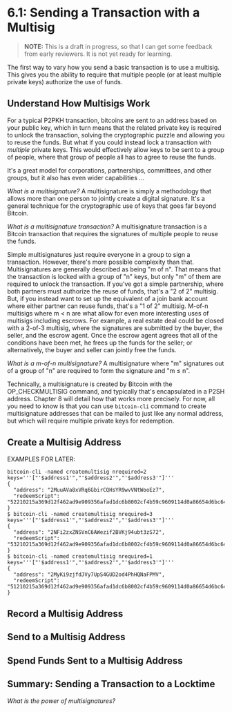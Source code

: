 # 6.1: Sending a Transaction with a Multisig

> **NOTE:** This is a draft in progress, so that I can get some feedback from early reviewers. It is not yet ready for learning.

The first way to vary how you send a basic transaction is to use a multisig. This gives you the ability to require that multiple people (or at least multiple private keys) authorize the use of funds.

## Understand How Multisigs Work

For a typical P2PKH transaction, bitcoins are sent to an address based on your public key, which in turn means that the related private key is required to unlock the transaction, solving the cryptographic puzzle and allowing you to reuse the funds. But what if you could instead lock a transaction with _multiple_ private keys. This would effectively allow keys to be sent to a group of people, where that group of people all has to agree to reuse the funds. 

It's a great model for corporations, partnerships, committees, and other groups, but it also has even wider capabilities ...

_What is a multisignature?_ A multisignature is simply a methodology that allows more than one person to jointly create a digital signature. It's a general technique for the cryptographic use of keys that goes far beyond Bitcoin.

_What is a multisignature transaction?_ A multisignature transaction is a Bitcoin transaction that requires the signatures of multiple people to reuse the funds.

Simple multisignatures just require everyone in a group to sign a transaction. However, there's more possible complexity than that. Multisignatures are generally described as being "m of n". That means that the transaction is locked with a group of "n" keys, but only "m" of them are required to unlock the transaction. If you've got a simple partnership, where both partners must authorize the reuse of funds, that's a "2 of 2" multisig. But, if you instead want to set up the equivalent of a join bank account where either partner can reuse funds, that's a "1 of 2" multisig. M-of-n multisigs where m < n are what allow for even more interesting uses of multisigs including escrows. For example, a real estate deal could be closed with a 2-of-3 multisig, where the signatures are submitted by the buyer, the seller, and the escrow agent. Once the escrow agent agrees that all of the conditions have been met, he frees up the funds for the seller; or alternatively, the buyer and seller can jointly free the funds.

_What is a m-of-n multisignature?_ A multisignature where "m" signatures out of a group of "n" are required to form the signature and "m ≤ n".

Technically, a multisignature is created by Bitcoin with the OP_CHECKMULTISIG command, and typically that's encapsulated in a P2SH address. Chapter 8 will detail how that works more precisely. For now, all you need to know is that you can use `bitcoin-cli` command to create multisignature addresses that can be mailed to just like any normal address, but which will require multiple private keys for redemption.

## Create a Multisig Address

EXAMPLES FOR LATER:

```
bitcoin-cli -named createmultisig nrequired=2 keys='''["'$address1'","'$address2'","'$address3'"]'''
{
  "address": "2MuuAVa8xVRq6GbirCQHsYR9wvVNtWooEz7",
  "redeemScript": "52210215a369d12f462ad9e909356afad1dc6b8002cf4b59c9609114d0a86654d6bc642102f367a7cdaa87301ca8c68bd33797e11cc0edccf1bc9e6306171d16bb843c4beb21025a21ac5b7616c777c70a0b615255139dc43b700201a576acb34ec43c25b87fde53ae"
}
$ bitcoin-cli -named createmultisig nrequired=3 keys='''["'$address1'","'$address2'","'$address3'"]'''
{
  "address": "2NFi2zxZNSVnC6AWezif2BVKj94ubt3zS72",
  "redeemScript": "53210215a369d12f462ad9e909356afad1dc6b8002cf4b59c9609114d0a86654d6bc642102f367a7cdaa87301ca8c68bd33797e11cc0edccf1bc9e6306171d16bb843c4beb21025a21ac5b7616c777c70a0b615255139dc43b700201a576acb34ec43c25b87fde53ae"
}
$ bitcoin-cli -named createmultisig nrequired=1 keys='''["'$address1'","'$address2'","'$address3'"]'''
{
  "address": "2MyKi9zjfdJVy7UpS4GUD2od4PhHQNaFPMV",
  "redeemScript": "51210215a369d12f462ad9e909356afad1dc6b8002cf4b59c9609114d0a86654d6bc642102f367a7cdaa87301ca8c68bd33797e11cc0edccf1bc9e6306171d16bb843c4beb21025a21ac5b7616c777c70a0b615255139dc43b700201a576acb34ec43c25b87fde53ae"
}
```

## Record a Multisig Address

## Send to a Multisig Address

## Spend Funds Sent to a Multisig Address

## Summary: Sending a Transaction to a Locktime

_What is the power of multisignatures?_
